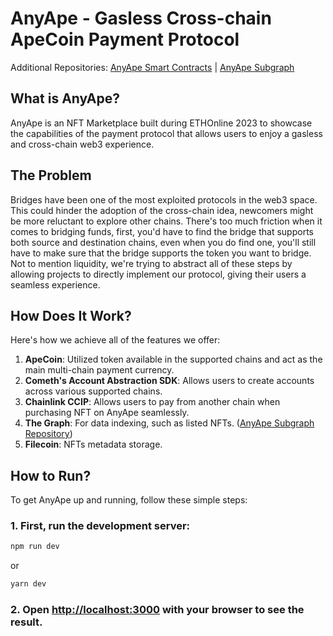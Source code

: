 # AnyApe - Gasless Cross-chain ApeCoin Payment Protocol

Additional Repositories: [AnyApe Smart Contracts](https://github.com/Nava-Labs/any-ape-contracts) | [AnyApe Subgraph](https://github.com/Nava-Labs/any-ape-subgraph)

## What is AnyApe?
AnyApe is an NFT Marketplace built during ETHOnline 2023 to showcase the capabilities of the payment protocol that allows users to enjoy a gasless and cross-chain web3 experience.

## The Problem
Bridges have been one of the most exploited protocols in the web3 space. This could hinder the adoption of the cross-chain idea, newcomers might be more reluctant to explore other chains. There's too much friction when it comes to bridging funds, first, you'd have to find the bridge that supports both source and destination chains, even when you do find one, you'll still have to make sure that the bridge supports the token you want to bridge. Not to mention liquidity, we're trying to abstract all of these steps by allowing projects to directly implement our protocol, giving their users a seamless experience.

## How Does It Work?
Here's how we achieve all of the features we offer:
1. **ApeCoin**: Utilized token available in the supported chains and act as the main multi-chain payment currency.
2. **Cometh's Account Abstraction SDK**: Allows users to create accounts across various supported chains. 
3. **Chainlink CCIP**: Allows users to pay from another chain when purchasing NFT on AnyApe seamlessly.
4. **The Graph**: For data indexing, such as listed NFTs. ([AnyApe Subgraph Repository](https://github.com/Nava-Labs/any-ape-subgraph))
5. **Filecoin**: NFTs metadata storage.

## How to Run?
To get AnyApe up and running, follow these simple steps:

### 1. First, run the development server:

```bash
npm run dev
```
or
```bash
yarn dev
```

### 2. Open [http://localhost:3000](http://localhost:3000) with your browser to see the result.
